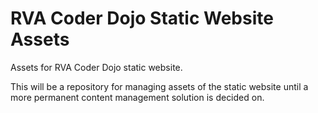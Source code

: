 RVA Coder Dojo Static Website Assets
========

Assets for RVA Coder Dojo static website.  

This will be a repository for managing assets of the static website until a more permanent content management solution is decided on.

